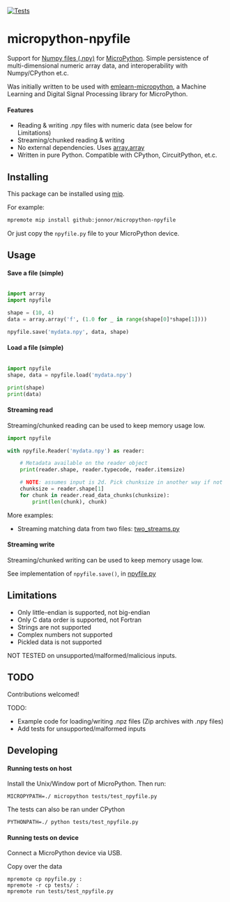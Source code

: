 
[![Tests](https://github.com/jonnor/micropython-npyfile/actions/workflows/tests.yaml/badge.svg?branch=master)](https://github.com/jonnor/micropython-npyfile/actions/workflows/tests.yaml)

# micropython-npyfile

Support for [Numpy files (.npy)](https://numpy.org/doc/stable/reference/generated/numpy.lib.format.html) for [MicroPython](https://micropython.org/).
Simple persistence of multi-dimensional numeric array data, and interoperability with Numpy/CPython et.c.

Was initially written to be used with [emlearn-micropython](https://github.com/emlearn/emlearn-micropython),
a Machine Learning and Digital Signal Processing library for MicroPython.

#### Features

- Reading & writing .npy files with numeric data (see below for Limitations)
- Streaming/chunked reading & writing
- No external dependencies. Uses [array.array](https://docs.micropython.org/en/latest/library/array.html)
- Written in pure Python. Compatible with CPython, CircuitPython, et.c.


## Installing

This package can be installed using [mip](https://docs.micropython.org/en/latest/reference/packages.html#installing-packages-with-mip).

For example:

```bash
mpremote mip install github:jonnor/micropython-npyfile
```

Or just copy the `npyfile.py` file to your MicroPython device.

## Usage

#### Save a file (simple)

```python

import array
import npyfile

shape = (10, 4)
data = array.array('f', (1.0 for _ in range(shape[0]*shape[1])))

npyfile.save('mydata.npy', data, shape)
```

#### Load a file (simple)

```python

import npyfile
shape, data = npyfile.load('mydata.npy')

print(shape)
print(data)
```

#### Streaming read

Streaming/chunked reading can be used to keep memory usage low.

```python
import npyfile

with npyfile.Reader('mydata.npy') as reader:

    # Metadata available on the reader object
    print(reader.shape, reader.typecode, reader.itemsize)

    # NOTE: assumes input is 2d. Pick chunksize in another way if not
    chunksize = reader.shape[1]
    for chunk in reader.read_data_chunks(chunksize):
        print(len(chunk), chunk)
```

More examples:

- Streaming matching data from two files: [two_streams.py](./examples/digits/two_streams.py)

#### Streaming write

Streaming/chunked writing can be used to keep memory usage low.

See implementation of `npyfile.save()`, in [npyfile.py](./npyfile.py)


## Limitations

- Only little-endian is supported, not big-endian
- Only C data order is supported, not Fortran
- Strings are not supported
- Complex numbers not supported
- Pickled data is not supported

NOT TESTED on unsupported/malformed/malicious inputs.

## TODO 
Contributions welcomed!

TODO:

- Example code for loading/writing .npz files (Zip archives with .npy files)
- Add tests for unsupported/malformed inputs

## Developing

#### Running tests on host

Install the Unix/Window port of MicroPython. Then run:

```
MICROPYPATH=./ micropython tests/test_npyfile.py
```

The tests can also be ran under CPython
```
PYTHONPATH=./ python tests/test_npyfile.py
```

#### Running tests on device

Connect a MicroPython device via USB.

Copy over the data
```
mpremote cp npyfile.py :
mpremote -r cp tests/ :
mpremote run tests/test_npyfile.py
```

